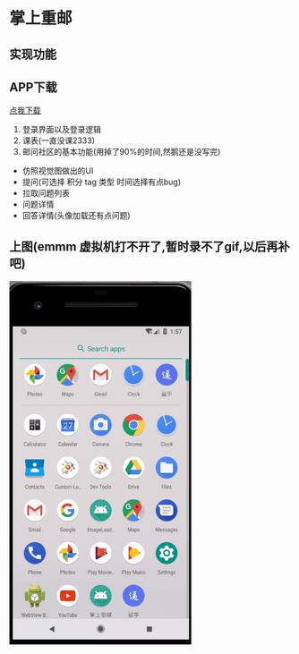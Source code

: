 # 掌上重邮
## 实现功能
## APP下载
[点我下载](https://raw.githubusercontent.com/fenghaha/ZSCY/master/app/release/app-release.apk)
1. 登录界面以及登录逻辑
3. 课表(一直没课2333)
2. 邮问社区的基本功能(用掉了90%的时间,然鹅还是没写完)
+ 仿照视觉图做出的UI
+ 提问(可选择 积分 tag 类型 时间选择有点bug)
+ 拉取问题列表
+ 问题详情
+ 回答详情(头像加载还有点问题)

## 上图(emmm 虚拟机打不开了,暂时录不了gif,以后再补吧)
![](app/all.gif)
